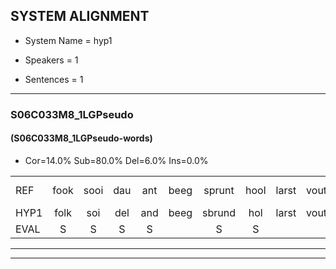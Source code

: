 
## SYSTEM ALIGNMENT

- System Name = hyp1

- Speakers = 1

- Sentences = 1

---

### S06C033M8_1LGPseudo

#### (S06C033M8_1LGPseudo-words)

- Cor=14.0%	Sub=80.0%	Del=6.0%	Ins=0.0%

|  |  |  |  |  |  |  |  |  |  |  |  |  |  |  |  |  |  |  |  |  |  |  |  |  |  |  |  |  |  |  |  |  |  |  |  |  |  |  |  |  |  |  |  |  |  |  |  |  |  |  |
|:--- |:---:|:---:|:---:|:---:|:---:|:---:|:---:|:---:|:---:|:---:|:---:|:---:|:---:|:---:|:---:|:---:|:---:|:---:|:---:|:---:|:---:|:---:|:---:|:---:|:---:|:---:|:---:|:---:|:---:|:---:|:---:|:---:|:---:|:---:|:---:|:---:|:---:|:---:|:---:|:---:|:---:|:---:|:---:|:---:|:---:|:---:|:---:|:---:|:---:|:---:|
| REF | fook | sooi | dau | ant | beeg | sprunt | hool | larst | vout | * | zwoei | fam | rachts | vaap | sprieuw | keng | swoers | doer | plirt | * | * | * | jien | blard | guul | *(hoek) | * | hoekt | neeuw | noork | vid | * | zans | *(leeuw) | leum | haans | * | spaai | * | sjalt | heik | sank | roen | frijk | eem | schard | grek | dron | snaaf | stuid |
| HYP1 | folk | soi | del | and | beeg | sbrund | hol | larst | vout | swo | sw | van | ag | vap | spril | gin | smors | doer |  |  |  | pleerd | e | n | blaht | geel | rook | t | hookt | meel | nork | vit | zan | sans | nil | lin | hens | sp | spai | shgelt | hek | sank | roen | rijk | één | schart | grik | dron | snaf | stuit |
| EVAL | S | S | S | S |  | S | S |  |  | S | S | S | S | S | S | S | S |  | D | D | D | S | S | S | S | S | S | S | S | S | S | S | S | S | S | S | S | S | S | S | S |  |  | S | S | S | S |  | S | S |
---

---
